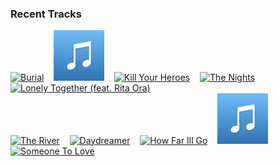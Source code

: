 ### Recent Tracks
[<img src='https://lastfm.freetls.fastly.net/i/u/300x300/1cf1063f80b9ac783f5a2ce897490797.png' width='16%' height='16%' alt='Burial'>](https://www.last.fm/music/baby%2bfuzz/_/burial)&nbsp;&nbsp;&nbsp;&nbsp;[<img src='https://github.com/atfinke/atfinke/blob/master/placeholder.jpeg?raw=true' width='16%' height='16%' alt='Stay With Me (feat. Jeremy Zucker)'>](https://www.last.fm/music/ayokay/_/stay%2bwith%2bme%2b%2528feat.%2bjeremy%2bzucker%2529)&nbsp;&nbsp;&nbsp;&nbsp;[<img src='https://lastfm.freetls.fastly.net/i/u/300x300/db98a3f967bd4b6b9dc86251801cce60.png' width='16%' height='16%' alt='Kill Your Heroes'>](https://www.last.fm/music/awolnation/_/kill%2byour%2bheroes)&nbsp;&nbsp;&nbsp;&nbsp;[<img src='https://lastfm.freetls.fastly.net/i/u/300x300/c1e4c4a2fb354132c100b3f654e6f34d.png' width='16%' height='16%' alt='The Nights'>](https://www.last.fm/music/avicii/_/the%2bnights)&nbsp;&nbsp;&nbsp;&nbsp;[<img src='https://lastfm.freetls.fastly.net/i/u/300x300/12b3bd81f7e83e7d49c09b26984ee107.png' width='16%' height='16%' alt='Lonely Together (feat. Rita Ora)'>](https://www.last.fm/music/avicii/_/lonely%2btogether%2b%2528feat.%2brita%2bora%2529)&nbsp;&nbsp;&nbsp;&nbsp;<br>[<img src='https://lastfm.freetls.fastly.net/i/u/300x300/1edb8e58443349ee067072d5ac5da871.png' width='16%' height='16%' alt='The River'>](https://www.last.fm/music/aurora/_/the%2briver)&nbsp;&nbsp;&nbsp;&nbsp;[<img src='https://lastfm.freetls.fastly.net/i/u/300x300/9bb632d24a0158ff58abc6c4ec61a44f.png' width='16%' height='16%' alt='Daydreamer'>](https://www.last.fm/music/aurora/_/daydreamer)&nbsp;&nbsp;&nbsp;&nbsp;[<img src='https://lastfm.freetls.fastly.net/i/u/300x300/864409e9483c3b43cb4c9b860f4e795d.png' width='16%' height='16%' alt='How Far Ill Go'>](https://www.last.fm/music/auli%2527i%2bcravalho/_/how%2bfar%2bi%2527ll%2bgo)&nbsp;&nbsp;&nbsp;&nbsp;[<img src='https://github.com/atfinke/atfinke/blob/master/placeholder.jpeg?raw=true' width='16%' height='16%' alt='Favorite Sound'>](https://www.last.fm/music/audien/_/favorite%2bsound)&nbsp;&nbsp;&nbsp;&nbsp;[<img src='https://lastfm.freetls.fastly.net/i/u/300x300/d83fb646a9013e5445b4c3a6e1f752b5.png' width='16%' height='16%' alt='Someone To Love'>](https://www.last.fm/music/atomic%2btom/_/someone%2bto%2blove)&nbsp;&nbsp;&nbsp;&nbsp;<br>